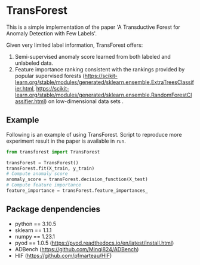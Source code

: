 # TransForest
This is a simple implementation of the paper 'A Transductive Forest for Anomaly Detection with Few Labels'. 

Given very limited label information, TransForest offers:

1. Semi-supervised anomaly score learned from both labeled and unlabeled data.
2. Feature importance ranking consistent with the rankings provided by popular supervised forests (https://scikit-learn.org/stable/modules/generated/sklearn.ensemble.ExtraTreesClassifier.html, https://scikit-learn.org/stable/modules/generated/sklearn.ensemble.RandomForestClassifier.html) on low-dimensional data sets . 
## Example 
Following is an example of using TransForest. Script to reproduce more experiment result in the paper is available in ``run``.
```python
from transforest import TransForest

transForest = TransForest()
transForest.fit(X_train, y_train)
# Compute anomaly score
anomaly_score = transForest.decision_function(X_test)
# Compute feature importance
feature_importance = transForest.feature_importances_
```
## Package denpendencies
- python == 3.10.5
- sklearn == 1.1.1
- numpy == 1.23.1
- pyod == 1.0.5 (https://pyod.readthedocs.io/en/latest/install.html)
- ADBench (https://github.com/Minqi824/ADBench)
- HIF (https://github.com/pfmarteau/HIF)
